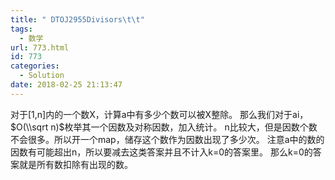 ```yaml
---
title: " DTOJ2955Divisors\t\t"
tags:
  - 数学
url: 773.html
id: 773
categories:
  - Solution
date: 2018-02-25 21:13:47
---
```


对于\[1,n\]内的一个数X，计算a中有多少个数可以被X整除。 那么我们对于ai，$O(\\sqrt n)$枚举其一个因数及对称因数，加入统计。 n比较大，但是因数个数不会很多。所以开一个map，储存这个数作为因数出现了多少次。 注意a中的数的因数有可能超出n，所以要减去这类答案并且不计入k=0的答案里。 那么k=0的答案就是所有数扣除有出现的数。